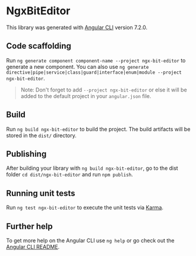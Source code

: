 # NgxBitEditor

This library was generated with [Angular CLI](https://github.com/angular/angular-cli) version 7.2.0.

## Code scaffolding

Run `ng generate component component-name --project ngx-bit-editor` to generate a new component. You can also use `ng generate directive|pipe|service|class|guard|interface|enum|module --project ngx-bit-editor`.
> Note: Don't forget to add `--project ngx-bit-editor` or else it will be added to the default project in your `angular.json` file. 

## Build

Run `ng build ngx-bit-editor` to build the project. The build artifacts will be stored in the `dist/` directory.

## Publishing

After building your library with `ng build ngx-bit-editor`, go to the dist folder `cd dist/ngx-bit-editor` and run `npm publish`.

## Running unit tests

Run `ng test ngx-bit-editor` to execute the unit tests via [Karma](https://karma-runner.github.io).

## Further help

To get more help on the Angular CLI use `ng help` or go check out the [Angular CLI README](https://github.com/angular/angular-cli/blob/master/README.md).
